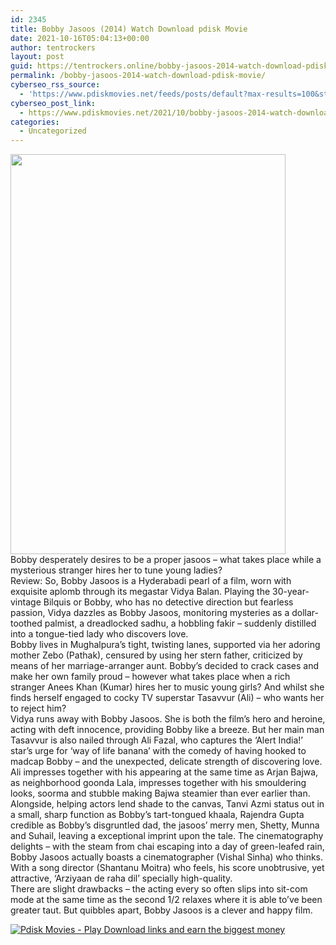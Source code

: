 ```yaml
---
id: 2345
title: Bobby Jasoos (2014) Watch Download pdisk Movie
date: 2021-10-16T05:04:13+00:00
author: tentrockers
layout: post
guid: https://tentrockers.online/bobby-jasoos-2014-watch-download-pdisk-movie/
permalink: /bobby-jasoos-2014-watch-download-pdisk-movie/
cyberseo_rss_source:
  - 'https://www.pdiskmovies.net/feeds/posts/default?max-results=100&start-index=101'
cyberseo_post_link:
  - https://www.pdiskmovies.net/2021/10/bobby-jasoos-2014-watch-download-pdisk.html
categories:
  - Uncategorized
---
```

<div class="separator">
  <a href="https://1.bp.blogspot.com/-zW6dFlAcbl4/YVs9Kij4KuI/AAAAAAAAAh8/b2aNmaQfJdAk5fJEL_a6SnYiumWIbVcXACLcBGAsYHQ/s763/Bobby%2BJasoos%2B%25282014%2529%2BWatch%2BDownload%2Bpdisk%2BMovie.jpg"><img loading="lazy" border="0" data-original-height="763" data-original-width="525" height="640" src="https://1.bp.blogspot.com/-zW6dFlAcbl4/YVs9Kij4KuI/AAAAAAAAAh8/b2aNmaQfJdAk5fJEL_a6SnYiumWIbVcXACLcBGAsYHQ/w440-h640/Bobby%2BJasoos%2B%25282014%2529%2BWatch%2BDownload%2Bpdisk%2BMovie.jpg" width="440" /></a>
</div>

<div>
  <span>Bobby desperately desires to be a proper jasoos &#8211; what takes place while a mysterious stranger hires her to tune young ladies?</span>
</div>

<div>
  <span>Review: So, Bobby Jasoos is a Hyderabadi pearl of a film, worn with exquisite aplomb through its megastar Vidya Balan. Playing the 30-year-vintage Bilquis or Bobby, who has no detective direction but fearless passion, Vidya dazzles as Bobby Jasoos, monitoring mysteries as a dollar-toothed palmist, a dreadlocked sadhu, a hobbling fakir &#8211; suddenly distilled into a tongue-tied lady who discovers love.</span>
</div>

<div>
  <span>Bobby lives in Mughalpura&#8217;s tight, twisting lanes, supported via her adoring mother Zebo (Pathak), censured by using her stern father, criticized by means of her marriage-arranger aunt. Bobby&#8217;s decided to crack cases and make her own family proud &#8211; however what takes place when a rich stranger Anees Khan (Kumar) hires her to music young girls? And whilst she finds herself engaged to cocky TV superstar Tasavvur (Ali) &#8211; who wants her to reject him?</span>
</div>

<div>
  <span>Vidya runs away with Bobby Jasoos. She is both the film&#8217;s hero and heroine, acting with deft innocence, providing Bobby like a breeze. But her main man Tasavvur is also nailed through Ali Fazal, who captures the &#8216;Alert India!&#8217; star&#8217;s urge for &#8216;way of life banana&#8217; with the comedy of having hooked to madcap Bobby &#8211; and the unexpected, delicate strength of discovering love. Ali impresses together with his appearing at the same time as Arjan Bajwa, as neighborhood goonda Lala, impresses together with his smouldering looks, soorma and stubble making Bajwa steamier than ever earlier than.</span>
</div>

<div>
  <span>Alongside, helping actors lend shade to the canvas, Tanvi Azmi status out in a small, sharp function as Bobby&#8217;s tart-tongued khaala, Rajendra Gupta credible as Bobby&#8217;s disgruntled dad, the jasoos&#8217; merry men, Shetty, Munna and Suhail, leaving a exceptional imprint upon the tale. The cinematography delights &#8211; with the steam from chai escaping into a day of green-leafed rain, Bobby Jasoos actually boasts a cinematographer (Vishal Sinha) who thinks. With a song director (Shantanu Moitra) who feels, his score unobtrusive, yet attractive, &#8216;Arziyaan de raha dil&#8217; specially high-quality.</span>
</div>

<div>
  <span>There are slight drawbacks &#8211; the acting every so often slips into sit-com mode at the same time as the second 1/2 relaxes where it is able to&#8217;ve been greater taut. But quibbles apart, Bobby Jasoos is a clever and happy film.</span>
</div>

[![](https://1.bp.blogspot.com/-a93bp85aB6g/YUXjACCiX3I/AAAAAAAAbQE/GHmPI7h0af0tqn6tYzd0cdrDv9Hu9LUSACLcBGAsYHQ/s16000/Play_it_New-removebg-preview.png "Pdisk Movies - Play Download links and earn the biggest money")](https://kofilink.com/1/bnYybWhsMDAwOGo5?dn=1)